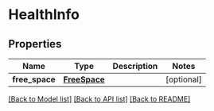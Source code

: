 # HealthInfo

## Properties
Name | Type | Description | Notes
------------ | ------------- | ------------- | -------------
**free_space** | [**FreeSpace**](FreeSpace.md) |  | [optional] 

[[Back to Model list]](../README.md#documentation-for-models) [[Back to API list]](../README.md#documentation-for-api-endpoints) [[Back to README]](../README.md)


